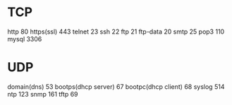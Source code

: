 # TCP

http 80
https(ssl) 443
telnet 23
ssh 22
ftp 21
ftp-data 20
smtp 25
pop3 110
mysql 3306

# UDP

domain(dns) 53
bootps(dhcp server) 67
bootpc(dhcp client) 68
syslog 514
ntp 123
snmp 161
tftp 69
